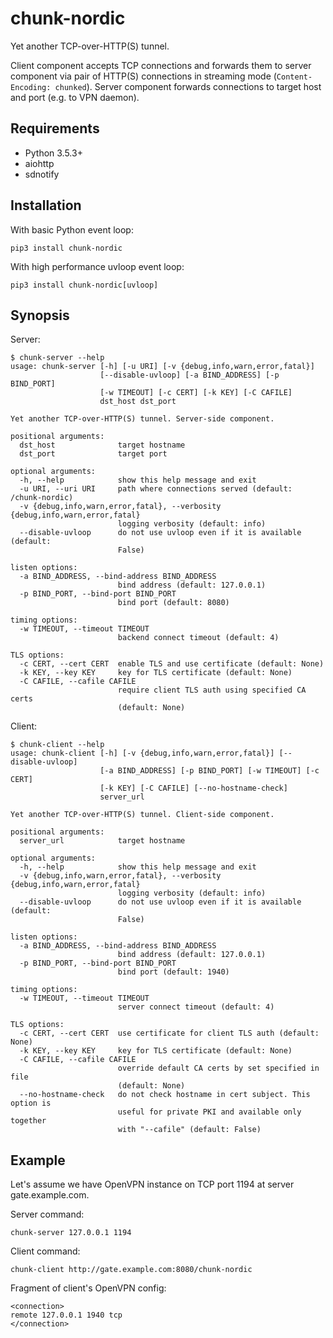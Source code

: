 chunk-nordic
============

Yet another TCP-over-HTTP(S) tunnel.

Client component accepts TCP connections and forwards them to server component via pair of HTTP(S) connections in streaming mode (`Content-Encoding: chunked`). Server component forwards connections to target host and port (e.g. to VPN daemon).

## Requirements

* Python 3.5.3+
* aiohttp
* sdnotify

## Installation

With basic Python event loop:

```
pip3 install chunk-nordic
```

With high performance uvloop event loop:

```
pip3 install chunk-nordic[uvloop]
```

## Synopsis

Server:

```
$ chunk-server --help
usage: chunk-server [-h] [-u URI] [-v {debug,info,warn,error,fatal}]
                    [--disable-uvloop] [-a BIND_ADDRESS] [-p BIND_PORT]
                    [-w TIMEOUT] [-c CERT] [-k KEY] [-C CAFILE]
                    dst_host dst_port

Yet another TCP-over-HTTP(S) tunnel. Server-side component.

positional arguments:
  dst_host              target hostname
  dst_port              target port

optional arguments:
  -h, --help            show this help message and exit
  -u URI, --uri URI     path where connections served (default: /chunk-nordic)
  -v {debug,info,warn,error,fatal}, --verbosity {debug,info,warn,error,fatal}
                        logging verbosity (default: info)
  --disable-uvloop      do not use uvloop even if it is available (default:
                        False)

listen options:
  -a BIND_ADDRESS, --bind-address BIND_ADDRESS
                        bind address (default: 127.0.0.1)
  -p BIND_PORT, --bind-port BIND_PORT
                        bind port (default: 8080)

timing options:
  -w TIMEOUT, --timeout TIMEOUT
                        backend connect timeout (default: 4)

TLS options:
  -c CERT, --cert CERT  enable TLS and use certificate (default: None)
  -k KEY, --key KEY     key for TLS certificate (default: None)
  -C CAFILE, --cafile CAFILE
                        require client TLS auth using specified CA certs
                        (default: None)
```

Client:

```
$ chunk-client --help
usage: chunk-client [-h] [-v {debug,info,warn,error,fatal}] [--disable-uvloop]
                    [-a BIND_ADDRESS] [-p BIND_PORT] [-w TIMEOUT] [-c CERT]
                    [-k KEY] [-C CAFILE] [--no-hostname-check]
                    server_url

Yet another TCP-over-HTTP(S) tunnel. Client-side component.

positional arguments:
  server_url            target hostname

optional arguments:
  -h, --help            show this help message and exit
  -v {debug,info,warn,error,fatal}, --verbosity {debug,info,warn,error,fatal}
                        logging verbosity (default: info)
  --disable-uvloop      do not use uvloop even if it is available (default:
                        False)

listen options:
  -a BIND_ADDRESS, --bind-address BIND_ADDRESS
                        bind address (default: 127.0.0.1)
  -p BIND_PORT, --bind-port BIND_PORT
                        bind port (default: 1940)

timing options:
  -w TIMEOUT, --timeout TIMEOUT
                        server connect timeout (default: 4)

TLS options:
  -c CERT, --cert CERT  use certificate for client TLS auth (default: None)
  -k KEY, --key KEY     key for TLS certificate (default: None)
  -C CAFILE, --cafile CAFILE
                        override default CA certs by set specified in file
                        (default: None)
  --no-hostname-check   do not check hostname in cert subject. This option is
                        useful for private PKI and available only together
                        with "--cafile" (default: False)
```

## Example

Let's assume we have OpenVPN instance on TCP port 1194 at server gate.example.com.

Server command:

```
chunk-server 127.0.0.1 1194
```

Client command:

```
chunk-client http://gate.example.com:8080/chunk-nordic
```

Fragment of client's OpenVPN config:

```
<connection>
remote 127.0.0.1 1940 tcp
</connection>
```
